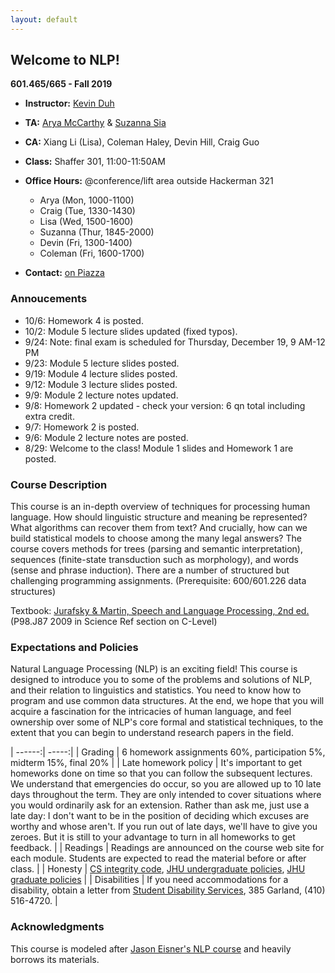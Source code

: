 ```yaml
---
layout: default
---
```


## Welcome to NLP!

<strong>601.465/665 - Fall 2019</strong>
* **Instructor:** [Kevin Duh](http://cs.jhu.edu/~kevinduh/)
* **TA:** [Arya McCarthy](https://aryamccarthy.github.io) & [Suzanna Sia](https://suzyahyah.github.io/about/)
* **CA:** Xiang Li (Lisa), Coleman Haley, Devin Hill, Craig Guo
* **Class:** Shaffer 301, 11:00-11:50AM
* **Office Hours:** @conference/lift area outside Hackerman 321
  * Arya (Mon, 1000-1100)
  * Craig (Tue, 1330-1430) 
  * Lisa (Wed, 1500-1600)
  * Suzanna (Thur, 1845-2000)
  * Devin (Fri, 1300-1400)
  * Coleman (Fri, 1600-1700) 

* **Contact:** [on Piazza](https://piazza.com/class/jy3fhjnm7ep2i3)

### Annoucements
* 10/6: Homework 4 is posted.
* 10/2: Module 5 lecture slides updated (fixed typos).
* 9/24: Note: final exam is scheduled for Thursday, December 19, 9 AM-12 PM
* 9/23: Module 5 lecture slides posted.
* 9/19: Module 4 lecture slides posted.
* 9/12: Module 3 lecture slides posted.
* 9/9: Module 2 lecture notes updated.
* 9/8: Homework 2 updated - check your version: 6 qn total including extra credit.
* 9/7: Homework 2 is posted.
* 9/6: Module 2 lecture notes are posted.
* 8/29: Welcome to the class! Module 1 slides and Homework 1 are posted.


### Course Description

This course is an in-depth overview of techniques for processing human language. How should linguistic structure and meaning be represented? What algorithms can recover them from text? And crucially, how can we build statistical models to choose among the many legal answers? The course covers methods for trees (parsing and semantic interpretation), sequences (finite-state transduction such as morphology), and words (sense and phrase induction). There are a number of structured but challenging programming assignments. (Prerequisite: 600/601.226 data structures)

Textbook: [Jurafsky & Martin, Speech and Language Processing, 2nd ed.](http://www.cs.colorado.edu/~martin/slp2.html) (P98.J87 2009 in Science Ref section on C-Level) 



### Expectations and Policies

Natural Language Processing (NLP) is an exciting field! This course is designed to introduce you to some of the problems and solutions of NLP, and their relation to linguistics and statistics. You need to know how to program and use common data structures. At the end, we hope that you will acquire a fascination for the intricacies of human language, and feel ownership over some of NLP's core formal and statistical techniques, to the extent that you can begin to understand research papers in the field.


| ------:| -----:|
| Grading | 6 homework assignments 60%, participation 5%, midterm 15%, final 20%  |
| Late homework policy | It's important to get homeworks done on time so that you can follow the subsequent lectures. We understand that emergencies do occur, so you are allowed up to 10 late days throughout the term. They are only intended to cover situations where you would ordinarily ask for an extension. Rather than ask me, just use a late day: I don't want to be in the position of deciding which excuses are worthy and whose aren't. If you run out of late days, we'll have to give you zeroes. But it is still to your advantage to turn in all homeworks to get feedback. | 
| Readings | Readings are announced on the course web site for each module. Students are expected to read the material before or after class. |
| Honesty | [CS integrity code](http://cs.jhu.edu/academic-integrity-code/), [JHU undergraduate policies](https://studentaffairs.jhu.edu/policies-guidelines/undergrad-ethics/), [JHU graduate policies](http://e-catalog.jhu.edu/grad-students/graduate-specific-policies/) |
| Disabilities | If you need accommodations for a disability, obtain a letter from [Student Disability Services](mailto:studentdisabilityservices@jhu.edu), 385 Garland, (410) 516-4720. |

### Acknowledgments

This course is modeled after [Jason Eisner's NLP course](http://www.cs.jhu.edu/~jason/465/) and heavily borrows its materials. 
